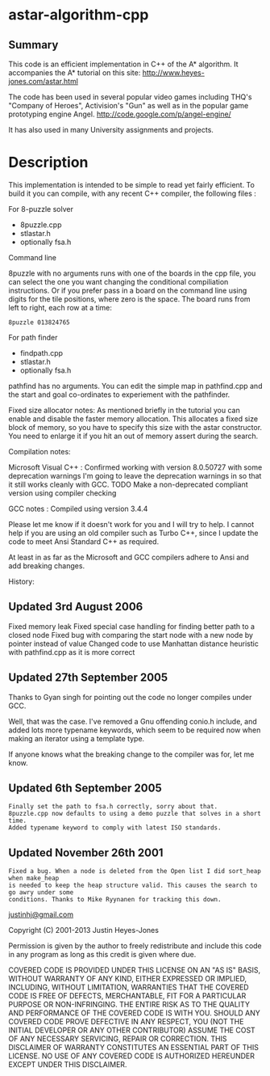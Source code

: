 astar-algorithm-cpp
===================

Summary
-------

This code is an efficient implementation in C++ of the A* algorithm. It accompanies the A* tutorial on this site: http://www.heyes-jones.com/astar.html

The code has been used in several popular video games including THQ's "Company of Heroes", Activision's "Gun" as well as in the popular game prototyping engine Angel. http://code.google.com/p/angel-engine/

It has also used in many University assignments and projects.

Description
===========

This implementation is intended to be simple to read yet fairly
efficient. To build it you can compile, with any recent C++ compiler,
the following files :

For 8-puzzle solver

* 8puzzle.cpp
* stlastar.h
* optionally fsa.h

Command line 

8puzzle with no arguments runs with one of the boards in the cpp file, you can
select the one you want changing the conditional compiliation instructions. Or if you
prefer pass in a board on the command line using digits for the tile positions, where
zero is the space. The board runs from left to right, each row at a time:
	
    8puzzle 013824765

For path finder 
* findpath.cpp
* stlastar.h
* optionally fsa.h

pathfind has no arguments. You can edit the simple map in pathfind.cpp and the start 
and goal co-ordinates to experiement with the pathfinder.

Fixed size allocator notes: As mentioned briefly in the tutorial you can enable and disable the
faster memory allocation. This allocates a fixed size block of memory, so you have to specify this size
with the astar constructor. You need to enlarge it if you hit an out of memory assert during the
search.

Compilation notes:

Microsoft Visual C++ : Confirmed working with version 8.0.50727 with some deprecation warnings
I'm going to leave the deprecation warnings in so that it still works cleanly with GCC. 
TODO Make a non-deprecated compliant version using compiler checking

GCC notes : Compiled using version 3.4.4 

Please let me know if it doesn't work for you and I will try to help. I cannot help if you are using
an old compiler such as Turbo C++, since I update the code to meet Ansi Standard C++ as required.

At least in as far as the Microsoft and GCC compilers adhere to Ansi and add breaking changes.

History:

Updated 3rd August 2006
-----------------------

Fixed memory leak
Fixed special case handling for finding better path to a closed node
Fixed bug with comparing the start node with a new node by pointer instead of value
Changed code to use Manhattan distance heuristic with pathfind.cpp as it is more correct


Updated 27th September 2005
---------------------------

Thanks to Gyan singh for pointing out the code no longer compiles under GCC.

Well, that was the case. I've removed a Gnu offending conio.h include, and added lots more typename
keywords, which seem to be required now when making an iterator using a template type.

If anyone knows what the breaking change to the compiler was for, let me know.

Updated 6th September 2005
--------------------------

	Finally set the path to fsa.h correctly, sorry about that.
	8puzzle.cpp now defaults to using a demo puzzle that solves in a short time.
	Added typename keyword to comply with latest ISO standards. 

Updated November 26th 2001
--------------------------

	Fixed a bug. When a node is deleted from the Open list I did sort_heap when make_heap
	is needed to keep the heap structure valid. This causes the search to go awry under some
	conditions. Thanks to Mike Ryynanen for tracking this down.

justinhj@gmail.com

Copyright (C) 2001-2013 Justin Heyes-Jones

Permission is given by the author to freely redistribute and 
include this code in any program as long as this credit is 
given where due.
 
  COVERED CODE IS PROVIDED UNDER THIS LICENSE ON AN "AS IS" BASIS, 
  WITHOUT WARRANTY OF ANY KIND, EITHER EXPRESSED OR IMPLIED, 
  INCLUDING, WITHOUT LIMITATION, WARRANTIES THAT THE COVERED CODE 
  IS FREE OF DEFECTS, MERCHANTABLE, FIT FOR A PARTICULAR PURPOSE
  OR NON-INFRINGING. THE ENTIRE RISK AS TO THE QUALITY AND 
  PERFORMANCE OF THE COVERED CODE IS WITH YOU. SHOULD ANY COVERED 
  CODE PROVE DEFECTIVE IN ANY RESPECT, YOU (NOT THE INITIAL 
  DEVELOPER OR ANY OTHER CONTRIBUTOR) ASSUME THE COST OF ANY 
  NECESSARY SERVICING, REPAIR OR CORRECTION. THIS DISCLAIMER OF 
  WARRANTY CONSTITUTES AN ESSENTIAL PART OF THIS LICENSE. NO USE 
  OF ANY COVERED CODE IS AUTHORIZED HEREUNDER EXCEPT UNDER
  THIS DISCLAIMER.
 






















